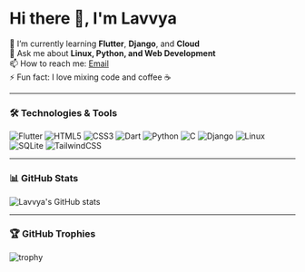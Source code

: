 # Hi there 👋, I'm Lavvya

🌱 I’m currently learning **Flutter**, **Django**, and **Cloud**  
💬 Ask me about **Linux, Python, and Web Development**  
📫 How to reach me: [Email](mailto:you@example.com)  
⚡ Fun fact: I love mixing code and coffee ☕

---

### 🛠️ Technologies & Tools
![Flutter](https://img.shields.io/badge/-Flutter-02569B?style=flat&logo=flutter&logoColor=white)
![HTML5](https://img.shields.io/badge/-HTML5-E34F26?style=flat&logo=html5&logoColor=white)
![CSS3](https://img.shields.io/badge/-CSS3-1572B6?style=flat&logo=css3&logoColor=white)
![Dart](https://img.shields.io/badge/-Dart-0175C2?style=flat&logo=dart&logoColor=white)
![Python](https://img.shields.io/badge/-Python-3776AB?style=flat&logo=python&logoColor=white)
![C](https://img.shields.io/badge/-C-00599C?style=flat&logo=c&logoColor=white)
![Django](https://img.shields.io/badge/-Django-092E20?style=flat&logo=django&logoColor=white)
![Linux](https://img.shields.io/badge/-Linux-FCC624?style=flat&logo=linux&logoColor=black)
![SQLite](https://img.shields.io/badge/-SQLite-003B57?style=flat&logo=sqlite&logoColor=white)
![TailwindCSS](https://img.shields.io/badge/-Tailwind_CSS-38B2AC?style=flat&logo=tailwind-css&logoColor=white)

---

### 📊 GitHub Stats
![Lavvya's GitHub stats](https://github-readme-stats.vercel.app/api?username=lavvya&show_icons=true&theme=tokyonight)

---

### 🏆 GitHub Trophies
![trophy](https://github-profile-trophy.vercel.app/?username=lavvya&theme=onedark)

